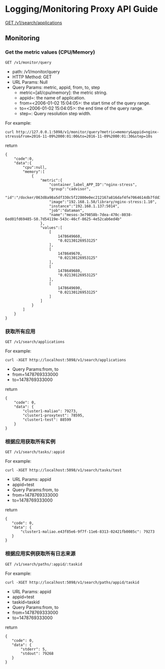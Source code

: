 # Logging/Monitoring Proxy API Guide

<a href="#itm1">GET /v1/search/applications</a>

## Monitoring

### Get the metric values (CPU/Memory)

```GET /v1/monitor/query```

- path: /v1/monitor/query
- HTTP Method: GET
- URL Params: Null
- Query Params: metric, appid, from, to, step
  - metric=[all/cpu/memory]: the metric string.
  - appid=<string>: the name of application.
  - from=<2006-01-02 15:04:05>: the start time of the query range.
  - to=<2006-01-02 15:04:05>: the end time of the query range.
  - step=<duration>: Query resolution step width.

For example:
```
curl http://127.0.0.1:5098/v1/monitor/query?metric=memory&appid=nginx-stress&from=2016-11-09%2000:01:00&to=2016-11-09%2000:01:30&step=10s
```
return
```
{
    "code":0,
    "data":{
        "cpu":null,
        "memory":[
            {
                "metric":{
                    "container_label_APP_ID":"nginx-stress",
                    "group":"cadvisor",
                    "id":"/docker/063d8a98a5df330c5f22800e0ec212167a816daf4fe7064614db7fdd3927f12a",
                    "image":"192.168.1.58/library/nginx-stress:1.10",
                    "instance":"192.168.1.137:5014",
                    "job":"dataman",
                    "name":"mesos-3e79858b-7dea-470c-8038-6ed01fd69485-S0.7d54119e-543c-46cf-8625-4e52cab6ed4b"
                },
                "values":[
                    [
                        1478649660,
                        "0.02130126953125"
                    ],
                    [
                        1478649670,
                        "0.02130126953125"
                    ],
                    [
                        1478649680,
                        "0.02130126953125"
                    ],
                    [
                        1478649690,
                        "0.02130126953125"
                    ]
                ]
            }
        ]
    }
}
```

### 获取所有应用
`GET /v1/search/applications`

For example:
```
curl -XGET http://localhost:5098/v1/search/applications
```

- Query Params:from, to
 - from=1478769333000
 - to=1478769333000

return

```
{
    "code": 0,
    "data": {
        "cluster1-maliao": 79273,
        "cluster1-proxytest": 78595,
        "cluster1-test": 88599
    }
}
```

### 根据应用获取所有实例
`GET /v1/search/tasks/:appid`

For example:

```
curl -XGET http://localhost:5098/v1/search/tasks/test
```

- URL Params: appid
 - appid=test
- Query Params:from, to
 - from=1478769333000
 - to=1478769333000

 return 

 ```
{
    "code": 0,
    "data": {
        "cluster1-maliao.e43f85e6-9f7f-11e6-8313-02421fb0085c": 79273
    }
}
 ```

 ### 根据应用实例获取所有日志来源
<span id="itm1">`GET /v1/search/paths/:appid/:taskid`</span>

For example:
```
curl -XGET http://localhost:5098/v1/search/paths/appid/taskid
```

- URL Params: appid
 - appid=test
 - taskid=taskid
- Query Params:from, to
 - from=1478769333000
 - to=1478769333000

 return 
 
 ```
{
    "code": 0,
    "data": {
        "stderr": 5,
        "stdout": 79268
    }
}
 ```
